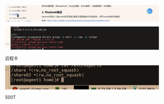 ![image.png](https://raw.githubusercontent.com/youtubhexo/obsition-images-zhangwangyan/main/20250716084745.png)


![image.png](https://raw.githubusercontent.com/youtubhexo/obsition-images-zhangwangyan/main/20250716095002.png)


远程卡

![image.png](https://raw.githubusercontent.com/youtubhexo/obsition-images-zhangwangyan/main/20250716171143.png)


500T